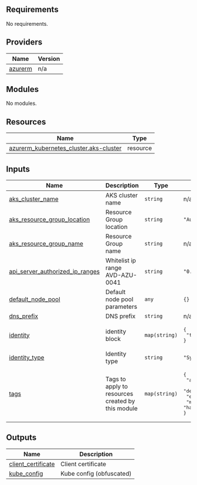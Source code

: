 ## Requirements

No requirements.

## Providers

| Name | Version |
|------|---------|
| <a name="provider_azurerm"></a> [azurerm](#provider\_azurerm) | n/a |

## Modules

No modules.

## Resources

| Name | Type |
|------|------|
| [azurerm_kubernetes_cluster.aks-cluster](https://registry.terraform.io/providers/hashicorp/azurerm/latest/docs/resources/kubernetes_cluster) | resource |

## Inputs

| Name | Description | Type | Default | Required |
|------|-------------|------|---------|:--------:|
| <a name="input_aks_cluster_name"></a> [aks\_cluster\_name](#input\_aks\_cluster\_name) | AKS cluster name | `string` | n/a | yes |
| <a name="input_aks_resource_group_location"></a> [aks\_resource\_group\_location](#input\_aks\_resource\_group\_location) | Resource Group location | `string` | `"Australia Southeast"` | no |
| <a name="input_aks_resource_group_name"></a> [aks\_resource\_group\_name](#input\_aks\_resource\_group\_name) | Resource Group name | `string` | n/a | yes |
| <a name="input_api_server_authorized_ip_ranges"></a> [api\_server\_authorized\_ip\_ranges](#input\_api\_server\_authorized\_ip\_ranges) | Whitelist ip range AVD-AZU-0041 | `string` | `"0.0.0.0/32"` | no |
| <a name="input_default_node_pool"></a> [default\_node\_pool](#input\_default\_node\_pool) | Default node pool parameters | `any` | `{}` | no |
| <a name="input_dns_prefix"></a> [dns\_prefix](#input\_dns\_prefix) | DNS prefix | `string` | n/a | yes |
| <a name="input_identity"></a> [identity](#input\_identity) | identity block | `map(string)` | <pre>{<br>  "type": "SystemAssigned"<br>}</pre> | no |
| <a name="input_identity_type"></a> [identity\_type](#input\_identity\_type) | Identity type | `string` | `"SystemAssigned"` | no |
| <a name="input_tags"></a> [tags](#input\_tags) | Tags to apply to resources created by this module | `map(string)` | <pre>{<br>  "applicationName": "TF-managed Azure resource ",<br>  "deploymentType": "Terraform",<br>  "env": "dev",<br>  "managedBy": "hadronp"<br>}</pre> | no |

## Outputs

| Name | Description |
|------|-------------|
| <a name="output_client_certificate"></a> [client\_certificate](#output\_client\_certificate) | Client certificate |
| <a name="output_kube_config"></a> [kube\_config](#output\_kube\_config) | Kube config (obfuscated) |
